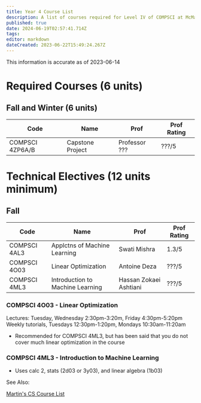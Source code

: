 ```yaml
---
title: Year 4 Course List
description: A list of courses required for Level IV of COMPSCI at McMaster University.
published: true
date: 2024-06-19T02:57:41.714Z
tags: 
editor: markdown
dateCreated: 2023-06-22T15:49:24.267Z
---
```


This information is accurate as of 2023-06-14

# Required Courses (6 units)
## Fall and Winter (6 units)

| Code | Name | Prof | Prof Rating |
|------|-----|-----|----|
| COMPSCI 4ZP6A/B | Capstone Project | Professor ??? | ???/5 |

# Technical Electives (12 units minimum)
## Fall
| Code | Name | Prof | Prof Rating |
|------|-----|-----|----|
| COMPSCI 4AL3 | Applctns of Machine Learning | Swati Mishra | 1.3/5 |
| COMPSCI 4O03 | Linear Optimization | Antoine Deza | ???/5 |
| COMPSCI 4ML3 | Introduction to Machine Learning | Hassan Zokaei Ashtiani | ???/5 |

### COMPSCI 4O03 - Linear Optimization
Lectures: Tuesday, Wednesday 2:30pm-3:20m, Friday 4:30pm-5:20pm
Weekly tutorials, Tuesdays 12:30pm-1:20pm, Mondays 10:30am-11:20am
- Recommended for COMPSCI 4ML3, but has been said that you do not cover much linear optimization in the course  

### COMPSCI 4ML3 - Introduction to Machine Learning
- Uses calc 2, stats (2d03 or 3y03), and linear algebra (1b03)

See Also:

[Martin's CS Course List](https://docs.google.com/spreadsheets/d/1VupEzqyxXsUQ3iYPi5JaEXI7KYYdY0jHCWrsGPcSgd4/edit?usp=sharing)